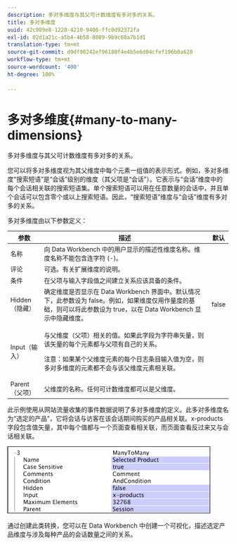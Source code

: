 ```yaml
---
description: 多对多维度与其父可计数维度有多对多的关系。
title: 多对多维度
uuid: 42c909e8-1228-4210-9406-ffc0d92372fa
exl-id: 02d1a21c-a5b4-4b58-8089-9b9c68a7b1d1
translation-type: tm+mt
source-git-commit: d9df90242ef96188f4e4b5e6d04cfef196b0a628
workflow-type: tm+mt
source-wordcount: '400'
ht-degree: 100%

---
```


# 多对多维度{#many-to-many-dimensions}

多对多维度与其父可计数维度有多对多的关系。

您可以将多对多维度视为其父维度中每个元素一组值的表示形式。例如，多对多维度“搜索短语”是“会话”级别的维度（其父项是“会话”）。它表示与“会话”维度中的每个会话相关联的搜索短语集。单个搜索短语可以用在任意数量的会话中，并且单个会话可以包含零个或以上搜索短语。因此，“搜索短语”维度与“会话”维度有多对多的关系。

多对多维度由以下参数定义：

<table id="table_A6D495008DFF4DD28A3ECD718D775E54"> 
 <thead> 
  <tr> 
   <th colname="col1" class="entry"> 参数 </th> 
   <th colname="col2" class="entry"> 描述 </th> 
   <th colname="col3" class="entry"> 默认 </th> 
  </tr> 
 </thead>
 <tbody> 
  <tr> 
   <td colname="col1"> 名称 </td> 
   <td colname="col2"> 向 Data Workbench 中的用户显示的描述性维度名称。维度名称不能包含连字符 (-)。 </td> 
   <td colname="col3"> </td> 
  </tr> 
  <tr> 
   <td colname="col1"> 评论 </td> 
   <td colname="col2"> 可选。有关扩展维度的说明。 </td> 
   <td colname="col3"> </td> 
  </tr> 
  <tr> 
   <td colname="col1"> 条件 </td> 
   <td colname="col2"> 在父项与输入字段值之间建立关系应该具备的条件。 </td> 
   <td colname="col3"> </td> 
  </tr> 
  <tr> 
   <td colname="col1"> Hidden（隐藏） </td> 
   <td colname="col2"> 确定维度是否显示在 Data Workbench 界面中。默认情况下，此参数设为 false。例如，如果维度仅用作量度的基础，则可以将此参数设为 true，以在 Data Workbench 显示中隐藏维度。 </td> 
   <td colname="col3"> false </td> 
  </tr> 
  <tr> 
   <td colname="col1"> Input（输入） </td> 
   <td colname="col2"> <p>与父维度（父项）相关的值。如果此字段为字符串矢量，则该矢量的每个元素都与父项有自己的关系。 </p> <p> <p>注意：如果某个父维度元素的每个日志条目输入值为空，则多对多维度的元素都不会与该父维度元素相关联。 </p> </p> </td> 
   <td colname="col3"> </td> 
  </tr> 
  <tr> 
   <td colname="col1"> Parent（父项） </td> 
   <td colname="col2"> 父维度的名称。任何可计数维度都可以是父维度。 </td> 
   <td colname="col3"> </td> 
  </tr> 
 </tbody> 
</table>

此示例使用从网站流量收集的事件数据说明了多对多维度的定义。此多对多维度名为“选定的产品”，它将会话与访客在该会话期间购买的产品相关联。x-products 字段包含值矢量，其中每个值都与一个页面查看相关联，而页面查看反过来又与会话相关联。

![](assets/cfg_Transformation_Dim_ManytoMany.png)

通过创建此类转换，您可以在 Data Workbench 中创建一个可视化，描述选定产品维度与涉及每种产品的会话数量之间的关系。
